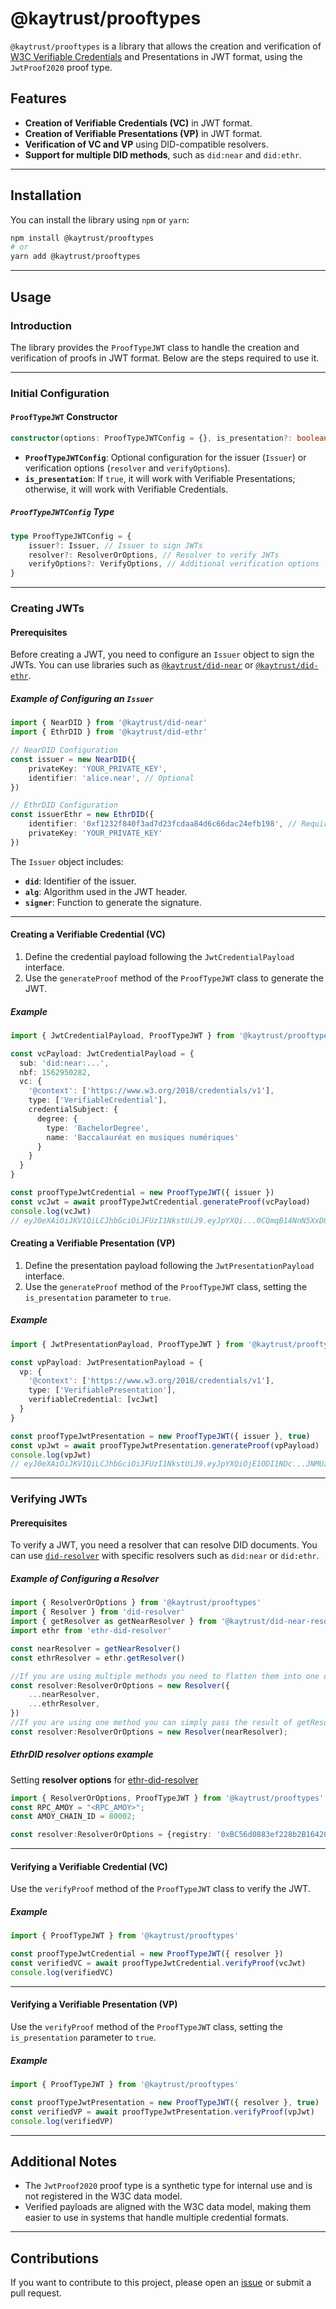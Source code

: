 # @kaytrust/prooftypes

`@kaytrust/prooftypes` is a library that allows the creation and verification of [W3C Verifiable Credentials](https://www.w3.org/TR/vc-data-model/) and Presentations in JWT format, using the `JwtProof2020` proof type.

## Features

- **Creation of Verifiable Credentials (VC)** in JWT format.
- **Creation of Verifiable Presentations (VP)** in JWT format.
- **Verification of VC and VP** using DID-compatible resolvers.
- **Support for multiple DID methods**, such as `did:near` and `did:ethr`.

---

## Installation

You can install the library using `npm` or `yarn`:

```bash
npm install @kaytrust/prooftypes
# or
yarn add @kaytrust/prooftypes
```

---

## Usage

### Introduction

The library provides the `ProofTypeJWT` class to handle the creation and verification of proofs in JWT format. Below are the steps required to use it.

---

### Initial Configuration

#### `ProofTypeJWT` Constructor

```typescript
constructor(options: ProofTypeJWTConfig = {}, is_presentation?: boolean)
```

- **`ProofTypeJWTConfig`**: Optional configuration for the issuer (`Issuer`) or verification options (`resolver` and `verifyOptions`).
- **`is_presentation`**: If `true`, it will work with Verifiable Presentations; otherwise, it will work with Verifiable Credentials.

##### `ProofTypeJWTConfig` Type

```typescript
type ProofTypeJWTConfig = {
    issuer?: Issuer, // Issuer to sign JWTs
    resolver?: ResolverOrOptions, // Resolver to verify JWTs
    verifyOptions?: VerifyOptions, // Additional verification options
}
```

---

### Creating JWTs

#### Prerequisites

Before creating a JWT, you need to configure an `Issuer` object to sign the JWTs. You can use libraries such as [`@kaytrust/did-near`](https://github.com/KayTrust/did-near) or [`@kaytrust/did-ethr`](https://github.com/KayTrust/did-ethr).

##### Example of Configuring an `Issuer`

```typescript
import { NearDID } from '@kaytrust/did-near'
import { EthrDID } from '@kaytrust/did-ethr'

// NearDID Configuration
const issuer = new NearDID({
    privateKey: 'YOUR_PRIVATE_KEY',
    identifier: 'alice.near', // Optional
})

// EthrDID Configuration
const issuerEthr = new EthrDID({
    identifier: '0xf1232f840f3ad7d23fcdaa84d6c66dac24efb198', // Required
    privateKey: 'YOUR_PRIVATE_KEY'
})
```

The `Issuer` object includes:
- **`did`**: Identifier of the issuer.
- **`alg`**: Algorithm used in the JWT header.
- **`signer`**: Function to generate the signature.

---

#### Creating a Verifiable Credential (VC)

1. Define the credential payload following the `JwtCredentialPayload` interface.
2. Use the `generateProof` method of the `ProofTypeJWT` class to generate the JWT.

##### Example

```typescript
import { JwtCredentialPayload, ProofTypeJWT } from '@kaytrust/prooftypes'

const vcPayload: JwtCredentialPayload = {
  sub: 'did:near:...',
  nbf: 1562950282,
  vc: {
    '@context': ['https://www.w3.org/2018/credentials/v1'],
    type: ['VerifiableCredential'],
    credentialSubject: {
      degree: {
        type: 'BachelorDegree',
        name: 'Baccalauréat en musiques numériques'
      }
    }
  }
}

const proofTypeJwtCredential = new ProofTypeJWT({ issuer })
const vcJwt = await proofTypeJwtCredential.generateProof(vcPayload)
console.log(vcJwt)
// eyJ0eXAiOiJKV1QiLCJhbGciOiJFUzI1NkstUiJ9.eyJpYXQi...0CQmqB14NnN5XxD0d_glLRs1Myc_LBJjnuNwE
```

#### Creating a Verifiable Presentation (VP)

1. Define the presentation payload following the `JwtPresentationPayload` interface.
2. Use the `generateProof` method of the `ProofTypeJWT` class, setting the `is_presentation` parameter to `true`.

##### Example

```typescript
import { JwtPresentationPayload, ProofTypeJWT } from '@kaytrust/prooftypes'

const vpPayload: JwtPresentationPayload = {
  vp: {
    '@context': ['https://www.w3.org/2018/credentials/v1'],
    type: ['VerifiablePresentation'],
    verifiableCredential: [vcJwt]
  }
}

const proofTypeJwtPresentation = new ProofTypeJWT({ issuer }, true)
const vpJwt = await proofTypeJwtPresentation.generateProof(vpPayload)
console.log(vpJwt)
// eyJ0eXAiOiJKV1QiLCJhbGciOiJFUzI1NkstUiJ9.eyJpYXQiOjE1ODI1NDc...JNMUzZ6naacuWNGdZGuU0ZDwmgpUMUqIzMqFFRmge0R8QA
```

---

### Verifying JWTs

#### Prerequisites

To verify a JWT, you need a resolver that can resolve DID documents. You can use [`did-resolver`](https://github.com/decentralized-identity/did-resolver) with specific resolvers such as `did:near` or `did:ethr`.

##### Example of Configuring a Resolver

```typescript
import { ResolverOrOptions } from '@kaytrust/prooftypes'
import { Resolver } from 'did-resolver'
import { getResolver as getNearResolver } from '@kaytrust/did-near-resolver'
import ethr from 'ethr-did-resolver'

const nearResolver = getNearResolver()
const ethrResolver = ethr.getResolver()

//If you are using multiple methods you need to flatten them into one object
const resolver:ResolverOrOptions = new Resolver({
    ...nearResolver,
    ...ethrResolver,
})
//If you are using one method you can simply pass the result of getResolver( into the constructor
const resolver:ResolverOrOptions = new Resolver(nearResolver);
```

##### EthrDID **resolver options** example

Setting **resolver options** for [ethr-did-resolver](https://github.com/decentralized-identity/ethr-did-resolver)

```typescript
import { ResolverOrOptions, ProofTypeJWT } from '@kaytrust/prooftypes'
const RPC_AMOY = "<RPC_AMOY>";
const AMOY_CHAIN_ID = 80002;

const resolver:ResolverOrOptions = {registry: '0xBC56d0883ef228b2B16420E9002Ece0A46c893F8', rpcUrl: RPC_AMOY, chainId: AMOY_CHAIN_ID}
```


---

#### Verifying a Verifiable Credential (VC)

Use the `verifyProof` method of the `ProofTypeJWT` class to verify the JWT.

##### Example

```typescript
import { ProofTypeJWT } from '@kaytrust/prooftypes'

const proofTypeJwtCredential = new ProofTypeJWT({ resolver })
const verifiedVC = await proofTypeJwtCredential.verifyProof(vcJwt)
console.log(verifiedVC)
```

---

#### Verifying a Verifiable Presentation (VP)

Use the `verifyProof` method of the `ProofTypeJWT` class, setting the `is_presentation` parameter to `true`.

##### Example

```typescript
import { ProofTypeJWT } from '@kaytrust/prooftypes'

const proofTypeJwtPresentation = new ProofTypeJWT({ resolver }, true)
const verifiedVP = await proofTypeJwtPresentation.verifyProof(vpJwt)
console.log(verifiedVP)
```

---

## Additional Notes

- The `JwtProof2020` proof type is a synthetic type for internal use and is not registered in the W3C data model.
- Verified payloads are aligned with the W3C data model, making them easier to use in systems that handle multiple credential formats.

---

## Contributions

If you want to contribute to this project, please open an [issue](https://github.com/KayTrust/prooftypes/issues) or submit a pull request.